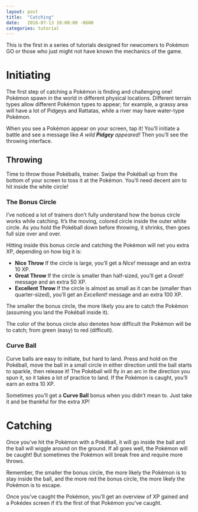 ```yaml
---
layout: post
title:  "Catching"
date:   2016-07-13 10:00:00 -0600
categories: tutorial
---
```


This is the first in a series of tutorials designed for newcomers to Pokémon GO
or those who just might not have known the mechanics of the game.

# Initiating

The first step of catching a Pokémon is finding and challenging one! Pokémon
spawn in the world in different physical locations. Different terrain types
allow different Pokémon types to appear; for example, a grassy area will have
a lot of Pidgeys and Rattatas, while a river may have water-type Pokémon.

When you see a Pokémon appear on your screen, tap it! You&rsquo;ll initiate a
battle and see a message like _A wild **Pidgey** appeared!_
Then you&rsquo;ll see the throwing interface.

## Throwing

Time to throw those Pokéballs, trainer. Swipe the Pokéball up from the bottom of
your screen to toss it at the Pokémon. You&rsquo;ll need decent aim to hit
inside the white circle!

### The Bonus Circle

I&rsquo;ve noticed a lot of trainers don&rsquo;t fully understand how the bonus
circle works while catching. It&rsquo;s the moving, colored circle inside the
outer white circle. As you hold the Pokéball down before throwing, it shrinks, then
goes full size over and over.

Hitting inside this bonus circle and catching the Pokémon will net you extra XP,
depending on how big it is:

  * **Nice Throw** If the circle is large, you&rsquo;ll get a _Nice!_ message
  and an extra 10 XP.
  * **Great Throw** If the circle is smaller than half-sized, you&rsquo;ll get a
  _Great!_ message and an extra 50 XP.
  * **Excellent Throw** If the circle is almost as small as it can be
  (smaller than quarter-sized), you&rsquo;ll get an  _Excellent!_ message and
  an extra 100 XP.

The smaller the bonus circle, the more likely you are to catch the Pokémon
(assuming you land the Pokéball inside it).

The color of the bonus circle also denotes how difficult the Pokémon will be to
catch; from green (easy) to red (difficult).

### Curve Ball

Curve balls are easy to initiate, but hard to land. Press and hold on the
Pokéball, move the ball in a small circle in either direction until the ball
starts to sparkle, then release it! The Pokéball will fly in an arc in the
direction you spun it, so it takes a lot of practice to land. If the Pokémon is
caught, you&rsquo;ll earn an extra 10 XP.

Sometimes you&rsquo;ll get a **Curve Ball** bonus when you didn&rsquo;t mean to.
Just take it and be thankful for the extra XP!

# Catching

Once you&rsquo;ve hit the Pokémon with a Pokéball, it will go inside the ball
and the ball will wiggle around on the ground. If all goes well, the Pokémon
will be caught! But sometimes the Pokémon will break free and require more
throws.

Remember, the smaller the bonus circle, the more likely the Pokémon is
to stay inside the ball, and the more red the bonus circle, the more likely the
Pokémon is to escape.

Once you&rsquo;ve caught the Pokémon, you&rsquo;ll get an overview of XP gained
and a Pokédex screen if it&rsquo;s the first of that Pokémon you&rsquo;ve
caught.

